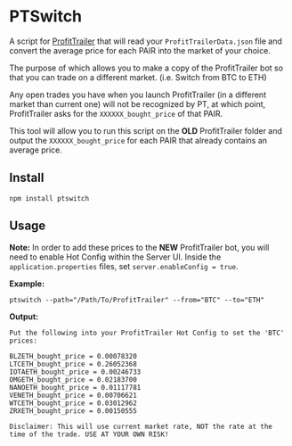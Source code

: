 PTSwitch
=============

A script for [ProfitTrailer](https://profittrailer.com/) that will read your `ProfitTrailerData.json` file and convert the average price for each PAIR into the market of your choice.

The purpose of which allows you to make a copy of the ProfitTrailer bot so that you can trade on a different market. (i.e. Switch from BTC to ETH)

Any open trades you have when you launch ProfitTrailer (in a different market than current one) will not be recognized by PT, at which point, ProfitTrailer asks for the `XXXXXX_bought_price` of that PAIR.

This tool will allow you to run this script on the **OLD** ProfitTrailer folder and output the `XXXXXX_bought_price` for each PAIR that already contains an average price.


Install
-------

    npm install ptswitch


Usage
-----

**Note:** In order to add these prices to the **NEW** ProfitTrailer bot, you will need to enable Hot Config within the Server UI.  Inside the `application.properties` files, set `server.enableConfig = true`.

  **Example:**
  ```
  ptswitch --path="/Path/To/ProfitTrailer" --from="BTC" --to="ETH"
  ```

  **Output:**
  ```
  Put the following into your ProfitTrailer Hot Config to set the 'BTC' prices:

  BLZETH_bought_price = 0.00078320
  LTCETH_bought_price = 0.26052368
  IOTAETH_bought_price = 0.00246733
  OMGETH_bought_price = 0.02183700
  NANOETH_bought_price = 0.01117781
  VENETH_bought_price = 0.00706621
  WTCETH_bought_price = 0.03012962
  ZRXETH_bought_price = 0.00150555

  Disclaimer: This will use current market rate, NOT the rate at the time of the trade. USE AT YOUR OWN RISK!
  ```